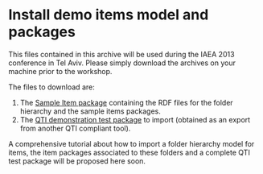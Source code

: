 <!--
parent:
    title: Tutorials
author:
    - 'Thibaud Latour'
created_at: '2013-10-17 10:25:44'
updated_at: '2013-10-17 11:23:41'
tags:
    - Tutorials
-->

Install demo items model and packages
=====================================

This files contained in this archive will be used during the IAEA 2013 conference in Tel Aviv. Please simply download the archives on your machine prior to the workshop.<br/>

The files to download are:

1.  The [Sample Item package](http://forge.taotesting.com/attachments/download/2621/TAO%202.5%20Sample%20item%20package.zip) containing the RDF files for the folder hierarchy and the sample items packages.
2.  The [QTI demonstration test package](http://forge.taotesting.com/attachments/download/2623/DEMO-TEST-QUESTIFY-TEST.zip) to import (obtained as an export from another QTI compliant tool).

A comprehensive tutorial about how to import a folder hierarchy model for items, the item packages associated to these folders and a complete QTI test package will be proposed here soon.

